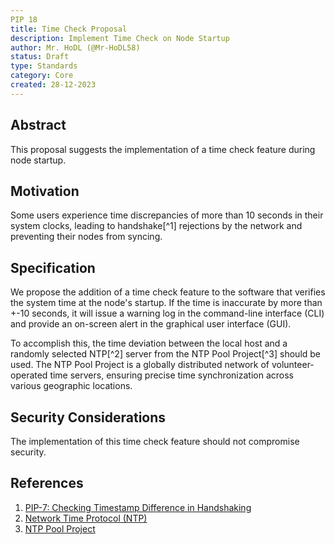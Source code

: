 ```yaml
---
PIP 18
title: Time Check Proposal
description: Implement Time Check on Node Startup
author: Mr. HoDL (@Mr-HoDL58)
status: Draft
type: Standards
category: Core
created: 28-12-2023
---
```


## Abstract

This proposal suggests the implementation of a time check feature during node startup.

## Motivation

Some users experience time discrepancies of more than 10 seconds in their system clocks, leading to handshake[^1] rejections by the network and preventing their nodes from syncing.

## Specification

We propose the addition of a time check feature to the software that verifies the system time at the node's startup.
If the time is inaccurate by more than +-10 seconds, it will issue a warning log in the command-line interface (CLI) and provide an on-screen alert in the graphical user interface (GUI).

To accomplish this, the time deviation between the local host and a randomly selected NTP[^2] server from the NTP Pool Project[^3] should be used. The NTP Pool Project is a globally distributed network of volunteer-operated time servers, ensuring precise time synchronization across various geographic locations.

## Security Considerations

The implementation of this time check feature should not compromise security.

## References

1. [PIP-7: Checking Timestamp Difference in Handshaking](https://pips.pactus.org/PIPs/pip-7)
2. [Network Time Protocol (NTP)](https://en.wikipedia.org/wiki/Network_Time_Protocol)
3. [NTP Pool Project](https://www.ntppool.org/)

